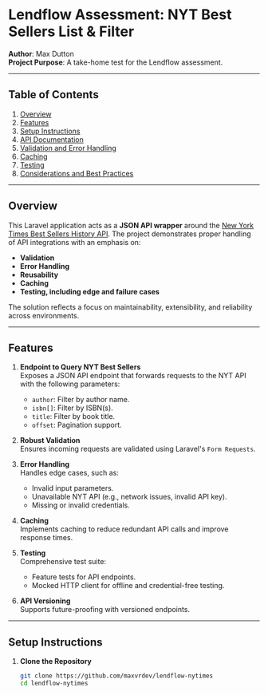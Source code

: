 # Lendflow Assessment: NYT Best Sellers List & Filter

**Author**: Max Dutton  
**Project Purpose**: A take-home test for the Lendflow assessment.

---

## Table of Contents

1. [Overview](#overview)
2. [Features](#features)
3. [Setup Instructions](#setup-instructions)
4. [API Documentation](#api-documentation)
5. [Validation and Error Handling](#validation-and-error-handling)
6. [Caching](#caching)
7. [Testing](#testing)
8. [Considerations and Best Practices](#considerations-and-best-practices)

---

## Overview

This Laravel application acts as a **JSON API wrapper** around the [New York Times Best Sellers History API](https://developer.nytimes.com/docs/books-product/1/routes/lists/best-sellers/history.json/get). The project demonstrates proper handling of API integrations with an emphasis on:

-   **Validation**
-   **Error Handling**
-   **Reusability**
-   **Caching**
-   **Testing, including edge and failure cases**

The solution reflects a focus on maintainability, extensibility, and reliability across environments.

---

## Features

1. **Endpoint to Query NYT Best Sellers**  
   Exposes a JSON API endpoint that forwards requests to the NYT API with the following parameters:

    - `author`: Filter by author name.
    - `isbn[]`: Filter by ISBN(s).
    - `title`: Filter by book title.
    - `offset`: Pagination support.

2. **Robust Validation**  
   Ensures incoming requests are validated using Laravel's `Form Requests`.

3. **Error Handling**  
   Handles edge cases, such as:

    - Invalid input parameters.
    - Unavailable NYT API (e.g., network issues, invalid API key).
    - Missing or invalid credentials.

4. **Caching**  
   Implements caching to reduce redundant API calls and improve response times.

5. **Testing**  
   Comprehensive test suite:

    - Feature tests for API endpoints.
    - Mocked HTTP client for offline and credential-free testing.

6. **API Versioning**  
   Supports future-proofing with versioned endpoints.

---

## Setup Instructions

1. **Clone the Repository**
    ```bash
    git clone https://github.com/maxvrdev/lendflow-nytimes
    cd lendflow-nytimes
    ```
